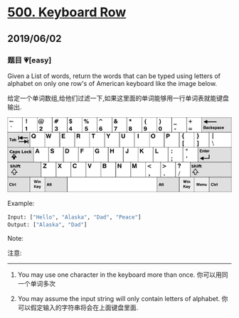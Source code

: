 # [500. Keyboard Row](https://leetcode.com/problems/keyboard-row/)

## 2019/06/02

### 题目 💗[easy]

Given a List of words, return the words that can be typed using letters of alphabet on only one row's of American keyboard like the image below.

给定一个单词数组,给他们过滤一下,如果这里面的单词能够用一行单词表就能键盘输出.

![image](keyboard.png)

Example:

```bash
Input: ["Hello", "Alaska", "Dad", "Peace"]
Output: ["Alaska", "Dad"]
```

Note:

注意:

---

1. You may use one character in the keyboard more than once.
   你可以用同一个单词多次

2. You may assume the input string will only contain letters of alphabet.
   你可以假定输入的字符串将会在上面键盘里面.
